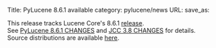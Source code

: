 Title: PyLucene 8.6.1 available
category: pylucene/news
URL: 
save_as: 

This release tracks Lucene Core's 8.6.1 <a href="https://lucene.apache.org/core/corenews.html">release</a>.<br/>
See <a href="https://svn.apache.org/repos/asf/lucene/pylucene/tags/pylucene_8_6_1/CHANGES">PyLucene 8.6.1 CHANGES</a> and <a href="https://svn.apache.org/repos/asf/lucene/pylucene/tags/pylucene_8_6_1/jcc/CHANGES">JCC 3.8 CHANGES</a> for details.<br/>
Source distributions are available <a href="https://www.apache.org/dyn/closer.lua/lucene/pylucene/">here</a>.<br/>
